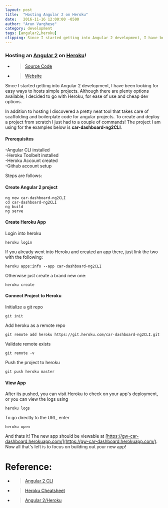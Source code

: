 ```yaml
---
layout: post
title:  "Hosting Angular 2 on Heroku"
date:   2016-11-16 12:00:00 -0500
author: "Arun Varghese"
category: development
tags: [angular2,heroku]
clipping: Since I started getting into Angular 2 development, I have been looking for easy ways to hosts simple projects. Although there are plenty options available, I decided to go with Heroku, for ease of use and cheap dev options... 
---
```


### Hosting an [Angular 2](https://angular.io/) on [Heroku](https://heroku.com/)!

+ > [Source Code](https://github.com/gitwrecked/car-dashboard-ng2CLI)
+ > [Website](https://gw-car-dashboard.herokuapp.com/)

Since I started getting into Angular 2 development, I have been looking for easy ways to hosts simple projects. Although there are plenty options available, I decided to go with Heroku, for ease of use and cheap dev options. 

In addition to hosting I discovered a pretty neat tool that takes care of scaffolding and boilerplate code for angular projects. To create and deploy a project from scratch I just had to a couple of commands! The project I am using for the examples below is **car-dashboard-ng2CLI**. 

#### Prerequisites  
-Angular CLI installed  
-Heroku Toolbelt installed  
-Heroku Account created  
-Github account setup  

Steps are follows:

#### Create Angular 2 project  
```
ng new car-dashboard-ng2CLI
cd car-dashboard-ng2CLI
ng build
ng serve
```

#### Create Heroku App  
Login into heroku  
```
heroku login  
```  
If you already went into Heroku and created an app there, just link the two with the following:  
```
heroku apps:info --app car-dashboard-ng2CLI 
```  
Otherwise just create a brand new one:  
```
heroku create
```

#### Connect Project to Heroku  
Initialize a git repo   
```  
git init  
```  
Add heroku as a remote repo  
```  
git remote add heroku https://git.heroku.com/car-dashboard-ng2CLI.git
```  
Validate remote exists  
```  
git remote -v  
```  
Push the project to heroku  
```  
git push heroku master
```  

#### View App  
After its pushed, you can visit Heroku to check on your app's deployment, or you can view the logs using  
```
heroku logs  
```  
To go directly to the URL, enter  
```  
heroku open  
```  

And thats it! The new app should be viewable at [https://gw-car-dashboard.herokuapp.com/](https://gw-car-dashboard.herokuapp.com/). Now all that's left is to focus on building out your new app!

# Reference:

+ >[Angular 2 CLI](https://github.com/angular/angular-cli)  
+ >[Heroku Cheatsheet](http://ruten.ca/2012/02/15/heroku-cheatsheet-useful-heroku-commands-reference/)  
+ >[Angular 2/Heroku](https://www.angularonrails.com/deploy-angular-cli-webpack-project-heroku/)  

